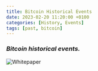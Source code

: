 ```yaml
---
title: Bitcoin Historical Events
date: 2023-02-20 11:20:00 +0100
categories: [History, Events]
tags: [past, bitcoin]
---
```


### *Bitcoin historical events.*

![Whitepaper](https://i.etsystatic.com/18952006/r/il/5d69db/3018606779/il_1140xN.3018606779_dka7.jpg)


